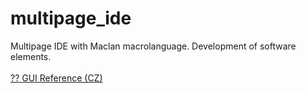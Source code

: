 # multipage_ide
Multipage IDE with Maclan macrolanguage. Development of software elements.
<br>
<br>
[?? GUI Reference (CZ)](https://multipage-software.github.io/multipage_books/)